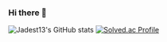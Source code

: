 ### Hi there 👋

![Jadest13's GitHub stats](https://github-readme-stats.vercel.app/api?username=Jadest13&show_icons=true&theme=tokyonight)
[![Solved.ac Profile](http://mazassumnida.wtf/api/generate_badge?boj=hyunsu11)](https://solved.ac/hyunsu11)

<!--
**Jadest13/Jadest13** is a ✨ _special_ ✨ repository because its `README.md` (this file) appears on your GitHub profile.

Here are some ideas to get you started:

- 🔭 I’m currently working on ...
- 🌱 I’m currently learning ...
- 👯 I’m looking to collaborate on ...
- 🤔 I’m looking for help with ...
- 💬 Ask me about ...
- 📫 How to reach me: ...
- 😄 Pronouns: ...
- ⚡ Fun fact: ...
-->
